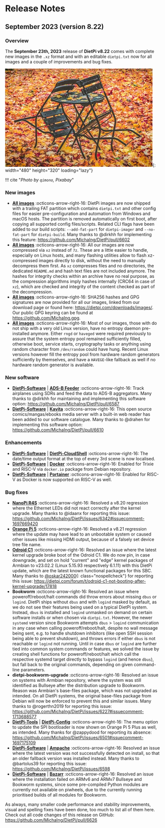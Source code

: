 # Release Notes

## September 2023 (version 8.22)

### Overview

The **September 23th, 2023** release of **DietPi v8.22** comes with complete new images in the `.xz` format and with an editable `dietpi.txt` now for all images and a couple of improvements and bug fixes.

![Chair and leaves](../assets/images/dietpi-release-v8_22.jpg){: width="480" height="320" loading="lazy"}

!!! cite "*Photo by `qimono`, Pixabay*"

### New images

- [**All images**](../hardware.md) :octicons-arrow-right-16: DietPi images are now shipped with a trailing FAT partition which contains `dietpi.txt` and other config files for easier pre-configuration and automation from Windows and macOS hosts. The partition is removed automatically on first boot, after copying all supported config files/scripts. Related CLI flags have been added to our build scripts: `--add-fat-part` for `dietpi-imager` and `--no-fat-part` for `dietpi-build`. Many thanks to @dirkhh for implementing this feature: <https://github.com/MichaIng/DietPi/pull/6602>
- [**All images**](../hardware.md) :octicons-arrow-right-16: All our images are now compressed via `xz` instead of `7z`. These are a little easier to handle, especially on Linux hosts, and many flashing utilities allow to flash xz-compressed images directly to disk, without the need to manually decompress them first. As `xz` compresses files and no directories, the dedicated `README.md` and hash text files are not included anymore. The hashes for integrity checks within an archive have no real purpose, as the compression algorithms imply hashes internally (CRC64 in case of `xz`), which are checked and integrity of the content checked as part of the decompression.
- [**All images**](../hardware.md) :octicons-arrow-right-16: SHA256 hashes and GPG signatures are now provided for all our images, linked from our download page or found here: <https://dietpi.com/downloads/images/>. Our public GPG keyring can be found at <https://github.com/MichaIng.gpg>.
- [**All images**](../hardware.md) :octicons-arrow-right-16: Most of our images, those with do not ship with a very old Linux version, have no entropy daemon pre-installed anymore. Either `rngd` or `haveged` were required previously to assure that the system entropy pool remained sufficiently filled, otherwise boot, service starts, cryptography tasks or anything using random character from `/dev/random` could have hung. Recent Linux versions however fill the entropy pool from hardware random generators sufficiently by themselves, and have a `HAVEGE`-like fallback as well if no hardware random generator is available.

### New software

- [**DietPi-Software**](../dietpi_tools/software_installation.md#dietpi-software) | [**ADS-B Feeder**](../software/distributed_projects.md#ads-b-feeder) :octicons-arrow-right-16: Track airplanes using SDRs and feed the data to ADS-B aggregators. Many thanks to @dirkhh for maintaining and implementing this software option: <https://github.com/MichaIng/DietPi/pull/6587>
- [**DietPi-Software**](../dietpi_tools/software_installation.md#dietpi-software) | [**Kavita**](../software/media.md#kavita) :octicons-arrow-right-16: This open source comics/mangas/ebooks media server with a built-in web reader has been added to our software catalogue. Many thanks to @drahen for implementing this software option: <https://github.com/MichaIng/DietPi/pull/6610>

### Enhancements

- [**DietPi-Software**](../dietpi_tools/software_installation.md#dietpi-software) | [**DietPi-CloudShell**](../software/system_stats.md#dietpi-cloudshell) :octicons-arrow-right-16: The date/time output format at the top of every 3rd scene is now localised.
- [**DietPi-Software**](../dietpi_tools/software_installation.md#dietpi-software) | [**Docker**](../software/system_stats.md#docker) :octicons-arrow-right-16: Enabled for Trixie and RISC-V via `docker.io` package from Debian repository.
- [**DietPi-Software**](../dietpi_tools/software_installation.md#dietpi-software) | [**Portainer**](../software/system_stats.md#portainer) :octicons-arrow-right-16: Enabled for RISC-V as Docker is now supported on RISC-V as well.

### Bug fixes

- [**NanoPi R4S**](../hardware.md#nanopi-series-friendlyelec) :octicons-arrow-right-16: Resolved a v8.20 regression where the Ethernet LEDs did not react correctly after the kernel upgrade. Many thanks to @idaanx for reporting this issue: <https://github.com/MichaIng/DietPi/issues/6342#issuecomment-1697669420>
- [**Orange Pi 5**](../hardware.md#orange-pi-series) :octicons-arrow-right-16: Resolved a v8.21 regression where the update may have lead to an unbootable system or caused other issues like missing HDMI output, because of a falsely set device tree file name.
- [**Odroid C1**](../hardware.md#odroid) :octicons-arrow-right-16: Resolved an issue where the latest kernel upgrade broke boot of the Odroid C1. We do now pin, in case downgrade, and set on hold "current" and "edge" kernel packages of Armbian to v23.02.2 (Linux 5.15.93 respectively 6.1.11) with this DietPi update, which are the latest known functional packages for this SBC. Many thanks to [@oskar242000](https://dietpi.com/forum/u/oskar242000){: class="nospellcheck"} for reporting this issue: <https://dietpi.com/forum/t/odroid-c1-not-booting-after-kernel-upgrade/17818>
- **Bookworm** :octicons-arrow-right-16: Resolved an issue where poweroff/reboot/halt commands did throw errors about missing `dbus` or `logind`. DietPi ships without `dbus` and with `logind` masked by default, as we do not see their features being used on a typical DietPi system. Instead, `dbus` is installed and `logind` unmasked on demand on certain software installs or when chosen via `dietpi.txt`. However, the newer `systemd` version since Bookworm attempts `dbus` > `logind` communication in any case when calling poweroff/reboot/halt, despite no wall message being sent, e.g. to handle shutdown inhibitors (like open SSH session being able to prevent shutdown), and throws errors if either `dbus` is not reachable or `logind` not running. Until in case `dbus` or `logind` are further tied into common system commands or features, we solved the issue by creating shell functions for poweroff/reboot/halt which call the respective systemd target directly to bypass `logind` (and hence `dbus`), but fall back to the original commands, depending on given command-line parameters.
- **dietpi-bookworm-upgrade** :octicons-arrow-right-16: Resolved an issue on systems with Armbian repository, where the system was still identified as Bullseye after the distribution upgrade to Bookworm. Reason was Armbian's base-files package, which was not upgraded as intended. On all DietPi systems, the original base-files package from Debian will now be enforced to prevent this and similar issues. Many thanks to @rogerthn2019 for reporting this issue: <https://github.com/MichaIng/DietPi/issues/6227#issuecomment-1713688577>
- [**DietPi-Tools**](../dietpi_tools.md) | [**DietPi-Config**](../dietpi_tools/system_configuration.md#dietpi-config) :octicons-arrow-right-16: The menu option to update the SPI bootloader is now shown on Orange Pi 5 Plus as well, as intended. Many thanks for @zappydood for reporting its absence: <https://github.com/MichaIng/DietPi/issues/6501#issuecomment-1697175109>
- [**DietPi-Software**](../dietpi_tools/software_installation.md#dietpi-software) | [**Ampache**](../software/media.md#ampache) :octicons-arrow-right-16: Resolved an issue where the latest version was not successfully detected on install, so that an older fallback version was installed instead. Many thanks to @bartolus39 for reporting this issue: <https://github.com/MichaIng/DietPi/issues/6598>
- [**DietPi-Software**](../dietpi_tools/software_installation.md#dietpi-software) | [**Bazarr**](../software/bittorrent.md#bazarr) :octicons-arrow-right-16: Resolved an issue where the installation failed on ARMv6 and ARMv7 Bullseye and Bookworm systems, since some pre-compiled Python modules are currently not available on piwheels, due to the currently running prioritised builds of all modules for Bookworm.

As always, many smaller code performance and stability improvements, visual and spelling fixes have been done, too much to list all of them here. Check out all code changes of this release on GitHub: <https://github.com/MichaIng/DietPi/pull/6626>
